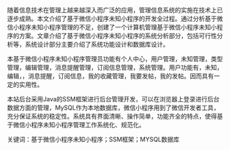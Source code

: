 随着信息技术在管理上越来越深入而广泛的应用，管理信息系统的实施在技术上已逐步成熟。本文介绍了基于微信小程序未知小程序的开发全过程。通过分析基于微信小程序未知小程序管理的不足，创建了一个计算机管理基于微信小程序未知小程序的方案。文章介绍了基于微信小程序未知小程序的系统分析部分，包括可行性分析等，系统设计部分主要介绍了系统功能设计和数据库设计。

本基于微信小程序未知小程序管理员功能有个人中心，用户管理，未知管理，类型管理，编辑管理，消息提醒管理，订阅信息管理，系统管理。用户功能有，未知，编辑，，消息提醒，订阅信息，我的收藏管理，我要发帖，我的发帖。因而具有一定的实用性。

本站后台采用Java的SSM框架进行后台管理开发，可以在浏览器上登录进行后台数据方面的管理，MySQL作为本地数据库，微信小程序用到了微信开发者工具，充分保证系统的稳定性。系统具有界面清晰、操作简单，功能齐全的特点，使得基于微信小程序未知小程序管理工作系统化、规范化。

关键词：基于微信小程序未知小程序；SSM框架；MYSQL数据库
